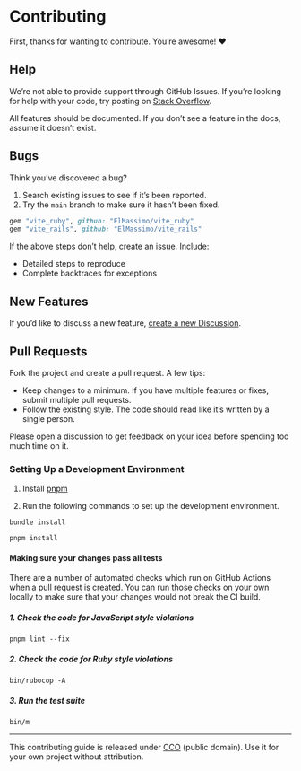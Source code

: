 # Contributing

First, thanks for wanting to contribute. You’re awesome! :heart:

## Help

We’re not able to provide support through GitHub Issues. If you’re looking for
help with your code, try posting on [Stack Overflow](https://stackoverflow.com/).

All features should be documented. If you don’t see a feature in the docs,
assume it doesn’t exist.

## Bugs

Think you’ve discovered a bug?

1. Search existing issues to see if it’s been reported.
2. Try the `main` branch to make sure it hasn’t been fixed.

```rb
gem "vite_ruby", github: "ElMassimo/vite_ruby"
gem "vite_rails", github: "ElMassimo/vite_rails"
```

If the above steps don’t help, create an issue. Include:

- Detailed steps to reproduce
- Complete backtraces for exceptions

## New Features

If you’d like to discuss a new feature, [create a new Discussion](https://github.com/ElMassimo/vite_ruby/discussions/new?category=ideas).

## Pull Requests

Fork the project and create a pull request. A few tips:

- Keep changes to a minimum. If you have multiple features or fixes, submit multiple pull requests.
- Follow the existing style. The code should read like it’s written by a single person.

Please open a discussion to get feedback on your idea before spending too much time on it.


### Setting Up a Development Environment

1. Install [pnpm](https://pnpm.js.org/)

2. Run the following commands to set up the development environment.

```
bundle install
```

```
pnpm install
```

#### Making sure your changes pass all tests

There are a number of automated checks which run on GitHub Actions when a pull request is created.
You can run those checks on your own locally to make sure that your changes would not break the CI build.

##### 1. Check the code for JavaScript style violations

```
pnpm lint --fix
```

##### 2. Check the code for Ruby style violations
```
bin/rubocop -A
```

##### 3. Run the test suite
```
bin/m
```

---

This contributing guide is released under [CCO](https://creativecommons.org/publicdomain/zero/1.0/) (public domain). Use it for your own project without attribution.
